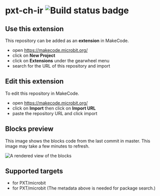 # pxt-ch-ir ![Build status badge](https://github.com/jiangfuzhi/pxt-ch-ir/workflows/MakeCode/badge.svg)



## Use this extension

This repository can be added as an **extension** in MakeCode.

* open https://makecode.microbit.org/
* click on **New Project**
* click on **Extensions** under the gearwheel menu
* search for the URL of this repository and import

## Edit this extension

To edit this repository in MakeCode.

* open https://makecode.microbit.org/
* click on **Import** then click on **Import URL**
* paste the repository URL and click import

## Blocks preview

This image shows the blocks code from the last commit in master.
This image may take a few minutes to refresh.

![A rendered view of the blocks](https://github.com/jiangfuzhi/pxt-ch-ir/raw/master/.github/makecode/blocks.png)

## Supported targets

* for PXT/microbit
* for PXT/microbit
(The metadata above is needed for package search.)

